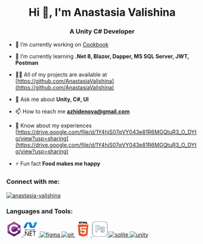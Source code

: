 <h1 align="center">Hi 👋, I'm Anastasia Valishina</h1>
<h3 align="center">A Unity C# Developer</h3>

- 🔭 I’m currently working on [Cookbook](https://github.com/AnastasiaValishina/cookbook-application)

- 🌱 I’m currently learning **.Net 8, Blazor, Dapper, MS SQL Server, JWT, Postman**

- 👨‍💻 All of my projects are available at [https://github.com/AnastasiaValishina](https://github.com/AnastasiaValishina)

- 💬 Ask me about **Unity, C#, UI**

- 📫 How to reach me **azhidenova@gmail.com**

- 📄 Know about my experiences [https://drive.google.com/file/d/1Y4hiS07qVY043e81R6MGQtuR3_O_DYtg/view?usp=sharing](https://drive.google.com/file/d/1Y4hiS07qVY043e81R6MGQtuR3_O_DYtg/view?usp=sharing)

- ⚡ Fun fact **Food makes me happy**

<h3 align="left">Connect with me:</h3>
<p align="left">
<a href="https://linkedin.com/in/anastasia-valishina" target="blank"><img align="center" src="https://raw.githubusercontent.com/rahuldkjain/github-profile-readme-generator/master/src/images/icons/Social/linked-in-alt.svg" alt="anastasia-valishina" height="30" width="40" /></a>
</p>

<h3 align="left">Languages and Tools:</h3>
<p align="left"> <a href="https://www.w3schools.com/cs/" target="_blank" rel="noreferrer"> <img src="https://raw.githubusercontent.com/devicons/devicon/master/icons/csharp/csharp-original.svg" alt="csharp" width="40" height="40"/> </a> <a href="https://dotnet.microsoft.com/" target="_blank" rel="noreferrer"> <img src="https://raw.githubusercontent.com/devicons/devicon/master/icons/dot-net/dot-net-original-wordmark.svg" alt="dotnet" width="40" height="40"/> </a> <a href="https://www.figma.com/" target="_blank" rel="noreferrer"> <img src="https://www.vectorlogo.zone/logos/figma/figma-icon.svg" alt="figma" width="40" height="40"/> </a> <a href="https://git-scm.com/" target="_blank" rel="noreferrer"> <img src="https://www.vectorlogo.zone/logos/git-scm/git-scm-icon.svg" alt="git" width="40" height="40"/> </a> <a href="https://www.w3.org/html/" target="_blank" rel="noreferrer"> <img src="https://raw.githubusercontent.com/devicons/devicon/master/icons/html5/html5-original-wordmark.svg" alt="html5" width="40" height="40"/> </a> <a href="https://www.photoshop.com/en" target="_blank" rel="noreferrer"> <img src="https://raw.githubusercontent.com/devicons/devicon/master/icons/photoshop/photoshop-line.svg" alt="photoshop" width="40" height="40"/> </a> <a href="https://www.sqlite.org/" target="_blank" rel="noreferrer"> <img src="https://www.vectorlogo.zone/logos/sqlite/sqlite-icon.svg" alt="sqlite" width="40" height="40"/> </a> <a href="https://unity.com/" target="_blank" rel="noreferrer"> <img src="https://www.vectorlogo.zone/logos/unity3d/unity3d-icon.svg" alt="unity" width="40" height="40"/> </a> </p>
